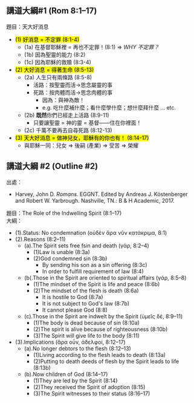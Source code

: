 ## 講道大綱#1 (Rom 8:1–17)
題目：天大好消息
- <mark class='verb'>(1) 好消息 = 不定罪 (8:1-4)</mark>
	- (1a) 在基督耶穌裡 = 再也不定罪！(8:1) ⇒ <em>WHY 不定罪？</em>
	- (1b) 因為聖靈的能力 (8:2)
	- (1c) 因為耶穌的救贖 (8:3-4)
- <mark class='verb'>(2) 大好消息 = 得著生命 (8:5-13)</mark>
	- (2a) 人生只有兩條路 (8:5-8)
		- 活路：按聖靈而活→思念屬靈的事
		- 死路：按肉體而活→思念肉體的事
			- 因為：與神為敵！
			- e.g. 吃什麼補什麼；看什麼學什麼；想什麼拜什麼 ... etc.
	- (2b) **既然**你們已經走上活路 (8:9-11)
		- 只要讓聖靈 = 神的靈 = 基督——住在你裡面！
	- (2c) 千萬不要再去自尋死路 (8:12-13)
- <mark class='verb'>(3) 天大好消息 = 做神兒女，耶穌有的你也有！ (8:14-17)</mark>
	- 與耶穌一同：兒女 ⇒ 後嗣 (產業) ⇒ 受苦 ⇒ 榮耀

## 講道大綱 #2 (Outline #2)

出處：
- Harvey, John D. _Romans_. EGGNT. Edited by Andreas J. Köstenberger and Robert W. Yarbrough. Nashville, TN.: B & H Academic, 2017.

題目：The Role of the Indwelling Spirit (8:1–17)  
大綱：  
- (1).Status: No condemnation (οὐδὲν ἄρα νῦν κατάκριμα, 8:1)
- (2).Reasons (8:2–11)
	- (a).The Spirit sets free fsin and death (γάρ, 8:2–4)
		- (1)Law is unable (8:3a)
		- (2)God condemned sin (8:3b)
			- By sending his son as a sin offering (8:3c)
			- In order to fulfill requirement of law (8:4)
	- (b(.Those in the Spirit are oriented to spiritual affairs (γάρ, 8:5–8)
		- (1)The mindset of the Spirit is life and peace (8:6b)
		- (2)The mindset of the flesh is death (8:6a)
			- It is hostile to God (8:7a)
			- It is not subject to God's law (8:7b)
			- It cannot please God (8:8)
	- (c).Those in the Spirit are indwelt by the Spirit (ὑμεῖς δέ, 8:9–11)
		- (1)The body is dead because of sin (8:10a)
		- (2)The spirit is alive because of righteousness (8:10b)
		- (3)The Spirit will give life to the body (8:11)
- (3).Implications (ἄρα οὖν, ἀδελφοί, 8:12–17)
	- (a).No longer debtors to the flesh (8:12–13)
		- (1)Living according to the flesh leads to death (8:13a)
		- (2)Putting to death deeds of flesh by the Spirit leads to life (8:13b)
	- (b).Now children of God (8:14–17)
		- (1)They are led by the Spirit (8:14)
		- (2)They received the Spirit of adoption (8:15)
		- (3)The Spirit witnesses to their status (8:16–17)
